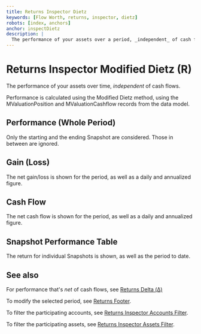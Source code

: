```yaml
---
title: Returns Inspector Dietz
keywords: [Flow Worth, returns, inspector, dietz]
robots: [index, anchors]
anchor: inspectDietz
description: |
  The performance of your assets over a period, _independent_ of cash flows.
---
```


# Returns Inspector Modified Dietz (R)

The performance of your assets over time, _independent_ of cash flows.

Performance is calculated using the Modified Dietz method, using the MValuationPosition and MValuationCashflow records from the data model.

## Performance (Whole Period)

Only the starting and the ending Snapshot are considered. Those in between are ignored.

## Gain (Loss)

The net gain/loss is shown for the period, as well as a daily and annualized figure.

## Cash Flow

The net cash flow is shown for the period, as well as a daily and annualized figure.

## Snapshot Performance Table

The return for individual Snapshots is shown, as well as the period to date.

## See also

For performance that's _net_ of cash flows, see [Returns Delta (Δ)](inspectDelta)

To modify the selected period, see [Returns Footer](returnsFooter).

To filter the participating accounts, see [Returns Inspector Accounts Filter](inspectAccounts).

To filter the participating assets, see [Returns Inspector Assets Filter](inspectAssets).
